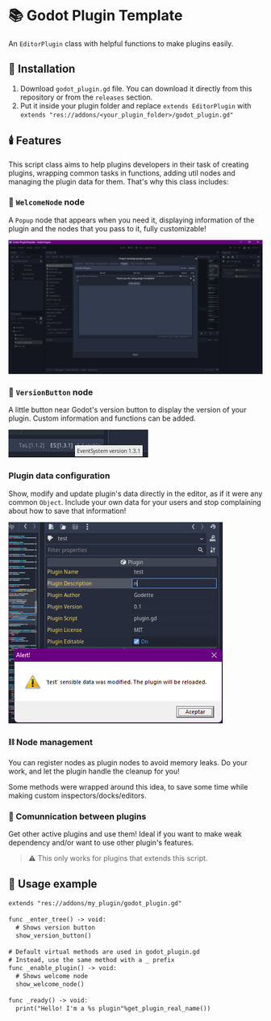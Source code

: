# 📚 Godot Plugin Template
An `EditorPlugin` class with helpful functions to make plugins easily.

## 🚩 Installation
1. Download `godot_plugin.gd` file. You can download it directly from this repository or from the `releases` section. 
2. Put it inside your plugin folder and replace `extends EditorPlugin` with `extends "res://addons/<your_plugin_folder>/godot_plugin.gd"`

## 🕯️ Features
This script class aims to help plugins developers in their task of creating plugins, wrapping common tasks in functions, adding util nodes and managing the plugin data for them. 
That's why this class includes:

### 🔧 `WelcomeNode` node
A `Popup` node that appears when you need it, displaying information of the plugin and the nodes that you pass to it, fully customizable!

![WelcomeNode](./.images/welcome_node.png)

### 🔩 `VersionButton` node
A little button near Godot's version button to display the version of your plugin. Custom information and functions can be added.

![VersionButton](./.images/version_button.png)

### Plugin data configuration
Show, modify and update plugin's data directly in the editor, as if it were any common `Object`. Include your own data for your users and stop complaining about how to save that information!

![PluginData](./.images/editable_properties.png)

### ⛓️ Node management
You can register nodes as plugin nodes to avoid memory leaks. Do your work, and let the plugin handle the cleanup for you!

Some methods were wrapped around this idea, to save some time while making custom inspectors/docks/editors.

### 🧵 Comunnication between plugins
Get other active plugins and use them! Ideal if you want to make weak dependency and/or want to use other plugin's features.
> ⚠️ This only works for plugins that extends this script.


## 🧐 Usage example
```GDScript
extends "res://addons/my_plugin/godot_plugin.gd"

func _enter_tree() -> void:
  # Shows version button
  show_version_button()

# Default virtual methods are used in godot_plugin.gd
# Instead, use the same method with a _ prefix
func _enable_plugin() -> void:
  # Shows welcome node
  show_welcome_node()

func _ready() -> void:
  print("Hello! I'm a %s plugin"%get_plugin_real_name())
```
